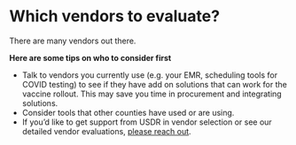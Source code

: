 # Which vendors to evaluate?

There are many vendors out there.

**Here are some tips on who to consider first**

* Talk to vendors you currently use \(e.g. your EMR, scheduling tools for COVID testing\) to see if they have add on solutions that can work for the vaccine rollout. This may save you time in procurement and integrating solutions.
* Consider tools that other counties have used or are using.
* If you’d like to get support from USDR in vendor selection or see our detailed vendor evaluations, [please reach out](https://www.usdigitalresponse.org/request-help/).   

